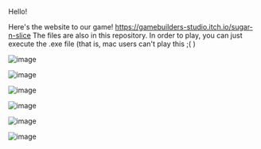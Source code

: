 Hello! 

Here's the website to our game! https://gamebuilders-studio.itch.io/sugar-n-slice
The files are also in this repository. In order to play, you can just execute the .exe file (that is, mac users can't play this ;( )

![image](https://user-images.githubusercontent.com/106136532/213363491-182a9bfc-b126-4ab7-b2d4-483414391cf0.png)

![image](https://user-images.githubusercontent.com/106136532/213361611-1a0fa617-8330-4d9b-8969-1df6e58ab078.png)

![image](https://user-images.githubusercontent.com/106136532/213361925-2607fcb1-96d8-46fa-a0d4-fe7e88f47f38.png)

![image](https://user-images.githubusercontent.com/106136532/213362298-2ff26145-24ed-40df-b987-445b175c5190.png)

![image](https://user-images.githubusercontent.com/106136532/213363042-81b2a498-1690-4ee3-b311-cf3cffddb805.png)

![image](https://user-images.githubusercontent.com/106136532/213363444-6a645351-8ccf-471f-ae4a-82750796e325.png)
